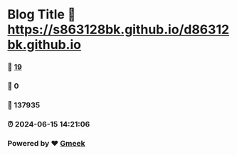 # Blog Title :link: https://s863128bk.github.io/d86312bk.github.io 
### :page_facing_up: [19](https://s863128bk.github.io/d86312bk.github.io/tag.html) 
### :speech_balloon: 0 
### :hibiscus: 137935 
### :alarm_clock: 2024-06-15 14:21:06 
### Powered by :heart: [Gmeek](https://github.com/Meekdai/Gmeek)
